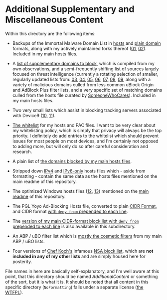 # Additional Supplementary and Miscellaneous Content
Within this directory are the following items:  

- Backups of the Immortal Malware Domain List in [hosts](https://github.com/bongochong/CombinedPrivacyBlockLists/blob/master/NoFormatting/MD-Immortal_Domains-Backup-HOSTS.txt) and [plain domain](https://github.com/bongochong/CombinedPrivacyBlockLists/blob/master/NoFormatting/MD-Immortal_Domains-Backup.txt) formats, along with my actively maintained forks thereof ([01](https://github.com/bongochong/CombinedPrivacyBlockLists/blob/master/NoFormatting/MD-ID-Fork.txt), [02](https://github.com/bongochong/CombinedPrivacyBlockLists/blob/master/NoFormatting/MD-ID-H-Fork.txt)). Included in my main hosts files.  

- A [list of supplementary domains to block](https://github.com/bongochong/CombinedPrivacyBlockLists/blob/master/NoFormatting/AdditionalSupplementaryHosts.txt), which is compiled from my own observations, and a semi-frequently shifting list of sources largely focused on threat intelligence (currently a rotating selection of smaller, regularly updated lists from: [03](https://github.com/mitchellkrogza/Badd-Boyz-Hosts/), [04](https://github.com/davidonzo/Threat-Intel/), [05](https://github.com/stamparm/maltrail/), [06](https://github.com/DRSDavidSoft/additional-hosts/), [07](https://github.com/tiuxo/hosts/), [08](https://v.firebog.net/hosts/), [09](https://github.com/Ultimate-Hosts-Blacklist/2o7.net), along with a variety of malicious domains culled from less common uBlock Origin and AdBlock Plus filter lists, and a very specific set of matching domains culled from the hosts file curated by [SomeoneWhoCares](https://someonewhocares.org/)). Included in my main hosts files.  

- Two very small lists which assist in blocking tracking servers associated with Device9 ([10](https://github.com/bongochong/CombinedPrivacyBlockLists/blob/master/NoFormatting/Device9domains-IPv4.txt), [11](https://github.com/bongochong/CombinedPrivacyBlockLists/blob/master/NoFormatting/Device9domains-IPv6.txt)).  

- [The whitelist](https://github.com/bongochong/CombinedPrivacyBlockLists/blob/master/NoFormatting/WhitelistedDomains.txt) for my hosts and PAC files. I want to be very clear about my whitelisting policy, which is simply that privacy will always be the top priority. I definitely do add entries to the whitelist which should prevent issues for most people on most devices, and I'm certainly not opposed to adding more, but will only do so after careful consideration and research.  

- A plain list of [the domains blocked by my main hosts files](https://github.com/bongochong/CombinedPrivacyBlockLists/blob/master/NoFormatting/BlacklistedDomains.txt).  

- Stripped down [IPv4](https://github.com/bongochong/CombinedPrivacyBlockLists/blob/master/NoFormatting/hosts.final) and [IPv6-only](https://github.com/bongochong/CombinedPrivacyBlockLists/blob/master/NoFormatting/hostsIPv6.final) hosts files which - aside from formatting - contain the same data as the hosts files mentioned on the main readme of this repository.  

- The optimized Windows hosts files ([12](https://github.com/bongochong/CombinedPrivacyBlockLists/blob/master/NoFormatting/optimized-win.hosts), [13](https://github.com/bongochong/CombinedPrivacyBlockLists/blob/master/NoFormatting/optimized-win-Dual.hosts)) mentioned on the [main readme](https://github.com/bongochong/CombinedPrivacyBlockLists/blob/master/README.md) of this repository.  

- The PGL Yoyo Ad-Blocking Hosts file, converted to plain [CIDR Format](https://raw.githubusercontent.com/bongochong/CombinedPrivacyBlockLists/master/NoFormatting/pgl-yoyo-hosts.cidr), and CIDR format [with `deny from` prepended to each line](https://raw.githubusercontent.com/bongochong/CombinedPrivacyBlockLists/master/NoFormatting/pgl-yoyo-hosts-deny.cidr).

- The [version of my main CIDR-format block list with `deny from` prepended to each line](https://github.com/bongochong/CombinedPrivacyBlockLists/blob/master/NoFormatting/combined-denied.cidr) is also available in this subdirectory.  

- An ABP / uBO filter list which is [mostly the cosmetic filters](https://raw.githubusercontent.com/bongochong/CombinedPrivacyBlockLists/master/NoFormatting/cpbl-abp-cosmetic-only.txt) from my main ABP / uBO lists.

- Four versions of [Chef Koch's](https://github.com/CHEF-KOCH) infamous [NSA block list](https://github.com/bongochong/CombinedPrivacyBlockLists/tree/master/NoFormatting/Misc/NSABlockLists), which are **not included in any of my other lists** and are simply housed here for posterity.

File names in here are basically self-explanatory, and I'm well aware at this point, that this directory should be named *AdditionalContent* or something of the sort, but it is what it is. It should be noted that all content in this specific directory (`NoFormatting`) falls under a separate license ([the WTFPL](http://www.wtfpl.net/txt/copying/)).
